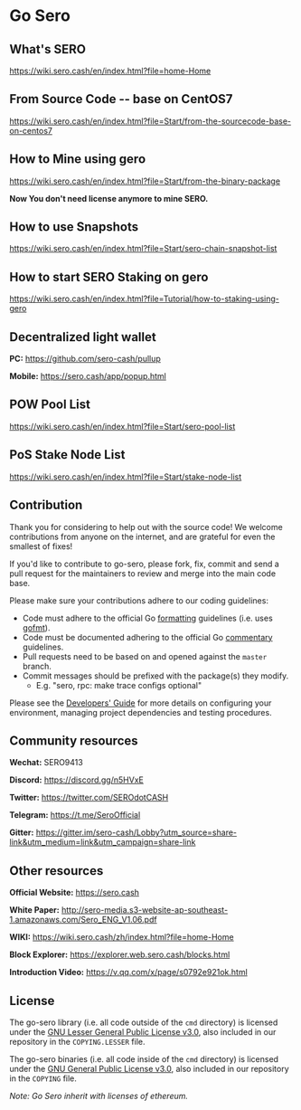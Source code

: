 # Go Sero

## What's SERO

https://wiki.sero.cash/en/index.html?file=home-Home


## From Source Code -- base on CentOS7

https://wiki.sero.cash/en/index.html?file=Start/from-the-sourcecode-base-on-centos7


## How to Mine using gero

https://wiki.sero.cash/en/index.html?file=Start/from-the-binary-package

 **Now You don't need license anymore to mine SERO.**


## How to use Snapshots

https://wiki.sero.cash/en/index.html?file=Start/sero-chain-snapshot-list


## How to start SERO Staking on gero

https://wiki.sero.cash/en/index.html?file=Tutorial/how-to-staking-using-gero

## Decentralized light wallet

**PC:**
https://github.com/sero-cash/pullup

**Mobile:**
https://sero.cash/app/popup.html


## POW Pool List

https://wiki.sero.cash/en/index.html?file=Start/sero-pool-list

## PoS Stake Node List

https://wiki.sero.cash/en/index.html?file=Start/stake-node-list

## Contribution

Thank you for considering to help out with the source code! We welcome contributions from
anyone on the internet, and are grateful for even the smallest of fixes!

If you'd like to contribute to go-sero, please fork, fix, commit and send a pull request
for the maintainers to review and merge into the main code base. 

Please make sure your contributions adhere to our coding guidelines:

 * Code must adhere to the official Go [formatting](https://golang.org/doc/effective_go.html#formatting) guidelines (i.e. uses [gofmt](https://golang.org/cmd/gofmt/)).
 * Code must be documented adhering to the official Go [commentary](https://golang.org/doc/effective_go.html#commentary) guidelines.
 * Pull requests need to be based on and opened against the `master` branch.
 * Commit messages should be prefixed with the package(s) they modify.
   * E.g. "sero, rpc: make trace configs optional"

Please see the [Developers' Guide](https://github.com/sero-cash/go-sero/wiki/Developers'-Guide)
for more details on configuring your environment, managing project dependencies and testing procedures.

## Community resources

**Wechat:**  SERO9413

**Discord:**  <https://discord.gg/n5HVxE>

**Twitter:**  <https://twitter.com/SEROdotCASH>

**Telegram:**  <https://t.me/SeroOfficial>

**Gitter:**  <https://gitter.im/sero-cash/Lobby?utm_source=share-link&utm_medium=link&utm_campaign=share-link>


## Other resources

**Official Website:** <https://sero.cash>

**White Paper:** <http://sero-media.s3-website-ap-southeast-1.amazonaws.com/Sero_ENG_V1.06.pdf>

**WIKI:** <https://wiki.sero.cash/zh/index.html?file=home-Home>

**Block Explorer:** <https://explorer.web.sero.cash/blocks.html>

**Introduction Video:** <https://v.qq.com/x/page/s0792e921ok.html>


## License

The go-sero library (i.e. all code outside of the `cmd` directory) is licensed under the
[GNU Lesser General Public License v3.0](https://www.gnu.org/licenses/lgpl-3.0.en.html), also
included in our repository in the `COPYING.LESSER` file.

The go-sero binaries (i.e. all code inside of the `cmd` directory) is licensed under the
[GNU General Public License v3.0](https://www.gnu.org/licenses/gpl-3.0.en.html), also included
in our repository in the `COPYING` file.

*Note: Go Sero inherit with licenses of ethereum.*
